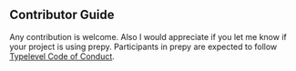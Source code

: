 ## Contributor Guide

Any contribution is welcome. Also I would appreciate if you let me know if your project is using prepy.
Participants in prepy are expected to follow [Typelevel Code of Conduct](http://typelevel.org/conduct).
